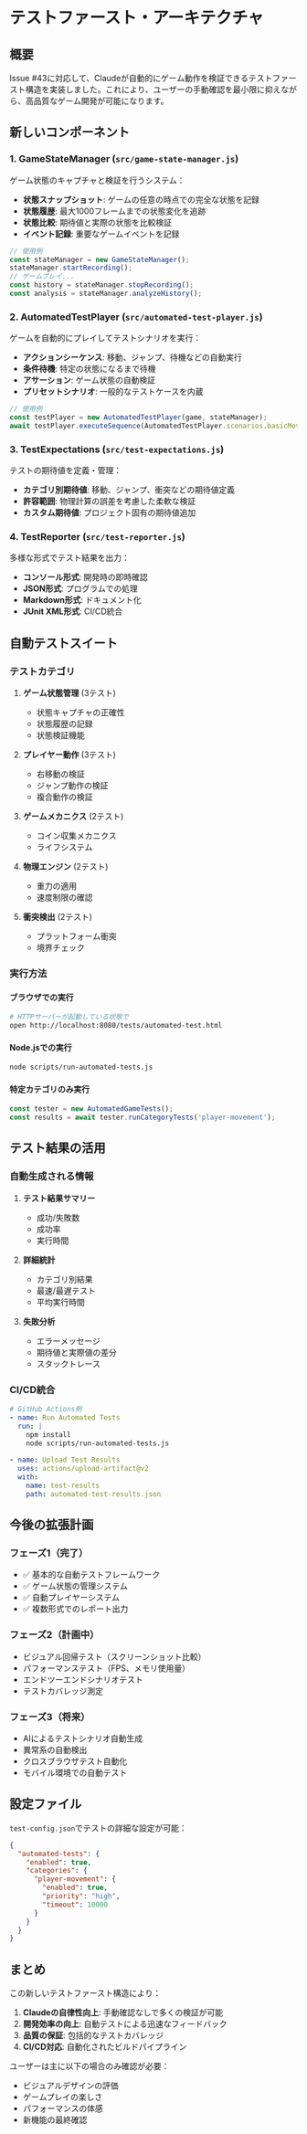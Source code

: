 # テストファースト・アーキテクチャ

## 概要

Issue #43に対応して、Claudeが自動的にゲーム動作を検証できるテストファースト構造を実装しました。これにより、ユーザーの手動確認を最小限に抑えながら、高品質なゲーム開発が可能になります。

## 新しいコンポーネント

### 1. GameStateManager (`src/game-state-manager.js`)

ゲーム状態のキャプチャと検証を行うシステム：

- **状態スナップショット**: ゲームの任意の時点での完全な状態を記録
- **状態履歴**: 最大1000フレームまでの状態変化を追跡
- **状態比較**: 期待値と実際の状態を比較検証
- **イベント記録**: 重要なゲームイベントを記録

```javascript
// 使用例
const stateManager = new GameStateManager();
stateManager.startRecording();
// ゲームプレイ...
const history = stateManager.stopRecording();
const analysis = stateManager.analyzeHistory();
```

### 2. AutomatedTestPlayer (`src/automated-test-player.js`)

ゲームを自動的にプレイしてテストシナリオを実行：

- **アクションシーケンス**: 移動、ジャンプ、待機などの自動実行
- **条件待機**: 特定の状態になるまで待機
- **アサーション**: ゲーム状態の自動検証
- **プリセットシナリオ**: 一般的なテストケースを内蔵

```javascript
// 使用例
const testPlayer = new AutomatedTestPlayer(game, stateManager);
await testPlayer.executeSequence(AutomatedTestPlayer.scenarios.basicMovement);
```

### 3. TestExpectations (`src/test-expectations.js`)

テストの期待値を定義・管理：

- **カテゴリ別期待値**: 移動、ジャンプ、衝突などの期待値定義
- **許容範囲**: 物理計算の誤差を考慮した柔軟な検証
- **カスタム期待値**: プロジェクト固有の期待値追加

### 4. TestReporter (`src/test-reporter.js`)

多様な形式でテスト結果を出力：

- **コンソール形式**: 開発時の即時確認
- **JSON形式**: プログラムでの処理
- **Markdown形式**: ドキュメント化
- **JUnit XML形式**: CI/CD統合

## 自動テストスイート

### テストカテゴリ

1. **ゲーム状態管理** (3テスト)
   - 状態キャプチャの正確性
   - 状態履歴の記録
   - 状態検証機能

2. **プレイヤー動作** (3テスト)
   - 右移動の検証
   - ジャンプ動作の検証
   - 複合動作の検証

3. **ゲームメカニクス** (2テスト)
   - コイン収集メカニクス
   - ライフシステム

4. **物理エンジン** (2テスト)
   - 重力の適用
   - 速度制限の確認

5. **衝突検出** (2テスト)
   - プラットフォーム衝突
   - 境界チェック

### 実行方法

#### ブラウザでの実行
```bash
# HTTPサーバーが起動している状態で
open http://localhost:8080/tests/automated-test.html
```

#### Node.jsでの実行
```bash
node scripts/run-automated-tests.js
```

#### 特定カテゴリのみ実行
```javascript
const tester = new AutomatedGameTests();
const results = await tester.runCategoryTests('player-movement');
```

## テスト結果の活用

### 自動生成される情報

1. **テスト結果サマリー**
   - 成功/失敗数
   - 成功率
   - 実行時間

2. **詳細統計**
   - カテゴリ別結果
   - 最速/最遅テスト
   - 平均実行時間

3. **失敗分析**
   - エラーメッセージ
   - 期待値と実際値の差分
   - スタックトレース

### CI/CD統合

```yaml
# GitHub Actions例
- name: Run Automated Tests
  run: |
    npm install
    node scripts/run-automated-tests.js
  
- name: Upload Test Results
  uses: actions/upload-artifact@v2
  with:
    name: test-results
    path: automated-test-results.json
```

## 今後の拡張計画

### フェーズ1（完了）
- ✅ 基本的な自動テストフレームワーク
- ✅ ゲーム状態の管理システム
- ✅ 自動プレイヤーシステム
- ✅ 複数形式でのレポート出力

### フェーズ2（計画中）
- ビジュアル回帰テスト（スクリーンショット比較）
- パフォーマンステスト（FPS、メモリ使用量）
- エンドツーエンドシナリオテスト
- テストカバレッジ測定

### フェーズ3（将来）
- AIによるテストシナリオ自動生成
- 異常系の自動検出
- クロスブラウザテスト自動化
- モバイル環境での自動テスト

## 設定ファイル

`test-config.json`でテストの詳細な設定が可能：

```json
{
  "automated-tests": {
    "enabled": true,
    "categories": {
      "player-movement": {
        "enabled": true,
        "priority": "high",
        "timeout": 10000
      }
    }
  }
}
```

## まとめ

この新しいテストファースト構造により：

1. **Claudeの自律性向上**: 手動確認なしで多くの検証が可能
2. **開発効率の向上**: 自動テストによる迅速なフィードバック
3. **品質の保証**: 包括的なテストカバレッジ
4. **CI/CD対応**: 自動化されたビルドパイプライン

ユーザーは主に以下の場合のみ確認が必要：
- ビジュアルデザインの評価
- ゲームプレイの楽しさ
- パフォーマンスの体感
- 新機能の最終確認